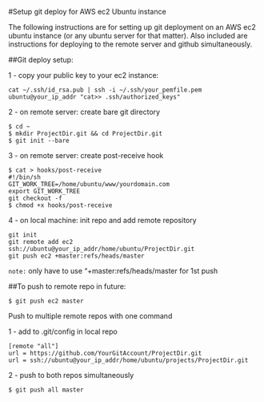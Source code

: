 #Setup git deploy for AWS ec2 Ubuntu instance

The following instructions are for setting up git deployment on an AWS ec2 ubuntu instance (or any ubuntu server for that matter). Also included are instructions for deploying to the remote server and github simultaneously.

##Git deploy setup:

1 - copy your public key to your ec2 instance:

```
cat ~/.ssh/id_rsa.pub | ssh -i ~/.ssh/your_pemfile.pem ubuntu@your_ip_addr "cat>> .ssh/authorized_keys"
```

2 - on remote server: create bare git directory
```
$ cd ~
$ mkdir ProjectDir.git && cd ProjectDir.git
$ git init --bare
```

3 - on remote server: create post-receive hook

```
$ cat > hooks/post-receive
#!/bin/sh
GIT_WORK_TREE=/home/ubuntu/www/yourdomain.com
export GIT_WORK_TREE
git checkout -f
$ chmod +x hooks/post-receive
```

4 - on local machine: init repo and add remote repository

```
git init
git remote add ec2 ssh://ubuntu@your_ip_addr/home/ubuntu/ProjectDir.git
git push ec2 +master:refs/heads/master
```

`note:` only have to use “+master:refs/heads/master for 1st push

##To push to remote repo in future:
```
$ git push ec2 master
```
Push to multiple remote repos with one command

1 - add to .git/config in local repo

```
[remote "all"]
url = https://github.com/YourGitAccount/ProjectDir.git
url = ssh://ubuntu@your_ip_addr/home/ubuntu/projects/ProjectDir.git
```

2 - push to both repos simultaneously

```
$ git push all master
```
